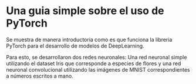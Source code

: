 # Una guia simple sobre el uso de PyTorch

Se muestra de manera introductoria como es que funciona la libreria PyTorch para el desarrollo de modelos de DeepLearning. 

Para esto, se desarrollaron dos redes neuronales: Una red neuronal simple utilizando el dataset Iris que corresponde a especies de flores y una red neuronal convolucional utilizando las imágenes de MNIST correspondientes a números escritos a mano.
